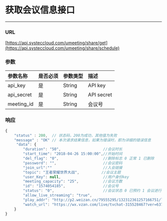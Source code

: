 # 获取会议信息接口

---

### URL

[https://api.systeccloud.com/umeeting/share/get](https://api.systeccloud.com/umeeting/share/schedule)

### 参数

| 参数名称 | 是否必须 | 参数类型 | 描述 |
| :--- | :--- | :--- | :--- |
| api\_key | 是 | String | API key |
| api\_secret | 是 | String | API secret |
| meeting\_id | 是 | String | 会议号 |

### 响应

```js
{
    "status" : 200,  // 状态码，200为成功，其他值为失败
    "message" : "OK" // 本次请求结果信息，如果为错误时，即为详细的错误信息
     "data": {
        "duration": "50",                   //会议时长
        "start_time": "2018-04-26 15:00:00",//开始时间
        "del_flag": "0",                    //删除标志 0 正常 1 已删除            
        "password": "",                     //会议密码
        "join_url":""                       //入会链接
        "topic": "王者荣耀世界大战",          //会议主题
        "user_Key": null,                   //用户身份key 
        "meeting_capacity": "25",           //会议方数 
        "id": "1574054185",                 //会议号
        "status": "0",                      //会议状态 0 已预约 1 会议进行中 2 已取消 3 已结束 
        "allow_live_streaming": "true",
        "play_addr": "http://p2.weizan.cn/79555295/132312361257166751/live.m3u8"",        //视频地址
        "watch_url": "https://wx.vzan.com/live/tvchat-315528467?ver=637223881258260609"   //观看地址
    }
}
```



